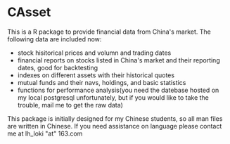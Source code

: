 # CAsset
This is a R package to provide financial data from China's market. The following data are included now:

* stock hisitorical prices and volumn and trading dates
* financial reports on stocks listed in China's market and their reporting dates, good for backtesting
* indexes on different assets with their historical quotes
* mutual funds and their navs, holdings, and basic statistics
* functions for performance analysis(you need the datebase hosted on my local postgresql unfortunately, but if you would like to take the trouble, mail me to get the raw data)

This package is initially designed for my Chinese students, so all man files are written in Chinese. If you need assistance on language
please contact me at lh_loki "at" 163.com


